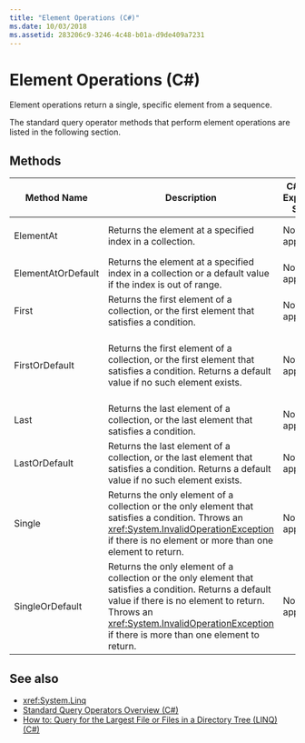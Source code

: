 ```yaml
---
title: "Element Operations (C#)"
ms.date: 10/03/2018
ms.assetid: 283206c9-3246-4c48-b01a-d9de409a7231
---
```

# Element Operations (C#)

Element operations return a single, specific element from a sequence.  
  
 The standard query operator methods that perform element operations are listed in the following section.  
  
## Methods  
  
|Method Name|Description|C# Query Expression Syntax|More Information|  
|-----------------|-----------------|---------------------------------|----------------------|  
|ElementAt|Returns the element at a specified index in a collection.|Not applicable.|<xref:System.Linq.Enumerable.ElementAt%2A?displayProperty=nameWithType><br /><br /> <xref:System.Linq.Queryable.ElementAt%2A?displayProperty=nameWithType>|  
|ElementAtOrDefault|Returns the element at a specified index in a collection or a default value if the index is out of range.|Not applicable.|<xref:System.Linq.Enumerable.ElementAtOrDefault%2A?displayProperty=nameWithType><br /><br /> <xref:System.Linq.Queryable.ElementAtOrDefault%2A?displayProperty=nameWithType>|  
|First|Returns the first element of a collection, or the first element that satisfies a condition.|Not applicable.|<xref:System.Linq.Enumerable.First%2A?displayProperty=nameWithType><br /><br /> <xref:System.Linq.Queryable.First%2A?displayProperty=nameWithType>|  
|FirstOrDefault|Returns the first element of a collection, or the first element that satisfies a condition. Returns a default value if no such element exists.|Not applicable.|<xref:System.Linq.Enumerable.FirstOrDefault%2A?displayProperty=nameWithType><br /><br /> <xref:System.Linq.Queryable.FirstOrDefault%2A?displayProperty=nameWithType><br /><br /> <xref:System.Linq.Queryable.FirstOrDefault%60%601%28System.Linq.IQueryable%7B%60%600%7D%29?displayProperty=nameWithType>|  
|Last|Returns the last element of a collection, or the last element that satisfies a condition.|Not applicable.|<xref:System.Linq.Enumerable.Last%2A?displayProperty=nameWithType><br /><br /> <xref:System.Linq.Queryable.Last%2A?displayProperty=nameWithType>|  
|LastOrDefault|Returns the last element of a collection, or the last element that satisfies a condition. Returns a default value if no such element exists.|Not applicable.|<xref:System.Linq.Enumerable.LastOrDefault%2A?displayProperty=nameWithType><br /><br /> <xref:System.Linq.Queryable.LastOrDefault%2A?displayProperty=nameWithType>|  
|Single|Returns the only element of a collection or the only element that satisfies a condition. Throws an <xref:System.InvalidOperationException> if there is no element or more than one element to return. |Not applicable.|<xref:System.Linq.Enumerable.Single%2A?displayProperty=nameWithType><br /><br /> <xref:System.Linq.Queryable.Single%2A?displayProperty=nameWithType>|  
|SingleOrDefault|Returns the only element of a collection or the only element that satisfies a condition. Returns a default value if there is no element to return. Throws an <xref:System.InvalidOperationException> if there is more than one element to return. |Not applicable.|<xref:System.Linq.Enumerable.SingleOrDefault%2A?displayProperty=nameWithType><br /><br /> <xref:System.Linq.Queryable.SingleOrDefault%2A?displayProperty=nameWithType>|  
  
## See also

- <xref:System.Linq>
- [Standard Query Operators Overview (C#)](./standard-query-operators-overview.md)
- [How to: Query for the Largest File or Files in a Directory Tree (LINQ) (C#)](./how-to-query-for-the-largest-file-or-files-in-a-directory-tree-linq.md)
